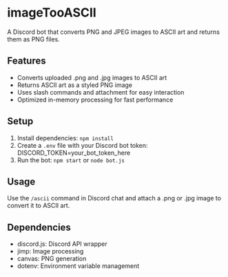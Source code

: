 # imageTooASCII 

A Discord bot that converts PNG and JPEG images to ASCII art and returns them as PNG files.

## Features

- Converts uploaded .png and .jpg images to ASCII art
- Returns ASCII art as a styled PNG image
- Uses slash commands and attachment for easy interaction
- Optimized in-memory processing for fast performance

## Setup

1. Install dependencies: `npm install`
2. Create a `.env` file with your Discord bot token: DISCORD_TOKEN=your_bot_token_here
3. Run the bot: `npm start` or `node bot.js`

## Usage

Use the `/ascii` command in Discord chat and attach a .png or .jpg image to convert it to ASCII art.

## Dependencies

- discord.js: Discord API wrapper
- jimp: Image processing
- canvas: PNG generation
- dotenv: Environment variable management
